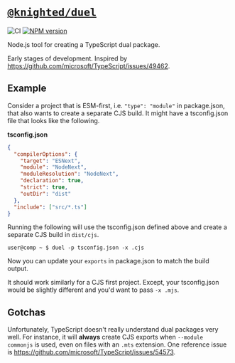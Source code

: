 # [`@knighted/duel`](https://www.npmjs.com/package/@knighted/duel)

![CI](https://github.com/knightedcodemonkey/duel/actions/workflows/ci.yml/badge.svg)
[![NPM version](https://img.shields.io/npm/v/@knighted/duel.svg)](https://www.npmjs.com/package/@knighted/duel)

Node.js tool for creating a TypeScript dual package.

Early stages of development. Inspired by https://github.com/microsoft/TypeScript/issues/49462.

## Example

Consider a project that is ESM-first, i.e. `"type": "module"` in package.json, that also wants to create a separate CJS build. It might have a tsconfig.json file that looks like the following.

**tsconfig.json**

```json
{
  "compilerOptions": {
    "target": "ESNext",
    "module": "NodeNext",
    "moduleResolution": "NodeNext",
    "declaration": true,
    "strict": true,
    "outDir": "dist"
  },
  "include": ["src/*.ts"]
}
```

Running the following will use the tsconfig.json defined above and create a separate CJS build in `dist/cjs`.

```console
user@comp ~ $ duel -p tsconfig.json -x .cjs
```

Now you can update your `exports` in package.json to match the build output.

It should work similarly for a CJS first project. Except, your tsconfig.json would be slightly different and you'd want to pass `-x .mjs`.

## Gotchas

Unfortunately, TypeScript doesn't really understand dual packages very well. For instance, it will **always** create CJS exports when `--module commonjs` is used, even on files with an `.mts` extension. One reference issue is https://github.com/microsoft/TypeScript/issues/54573.
